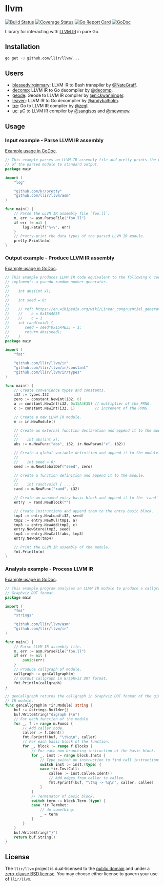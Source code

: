 # llvm

[![Build Status](https://travis-ci.org/llir/llvm.svg?branch=master)](https://travis-ci.org/llir/llvm)
[![Coverage Status](https://coveralls.io/repos/github/llir/llvm/badge.svg?branch=master)](https://coveralls.io/github/llir/llvm?branch=master)
[![Go Report Card](https://goreportcard.com/badge/github.com/llir/llvm)](https://goreportcard.com/report/github.com/llir/llvm)
[![GoDoc](https://godoc.org/github.com/llir/llvm?status.svg)](https://godoc.org/github.com/llir/llvm)

Library for interacting with [LLVM IR](http://llvm.org/docs/LangRef.html) in pure Go.

## Installation

```bash
go get -u github.com/llir/llvm/...
```

## Users

* [blessedvirginmary](https://github.com/NateGraff/blessedvirginmary): LLVM IR to Bash transpiler by [@NateGraff](https://github.com/NateGraff).
* [decomp](https://github.com/decomp/decomp): LLVM IR to Go decompiler by [@decomp](https://github.com/decomp).
* [geode](https://github.com/geode-lang/geode): Geode to LLVM IR compiler by [@nickwanninger](https://github.com/nickwanninger).
* [leaven](https://github.com/andybalholm/leaven): LLVM IR to Go decompiler by [@andybalholm](https://github.com/andybalholm).
* [tre](https://github.com/zegl/tre): Go to LLVM IR compiler by [@zegl](https://github.com/zegl).
* [uc](https://github.com/mewmew/uc): µC to LLVM IR compiler by [@sangisos](https://github.com/sangisos) and [@mewmew](https://github.com/mewmew).

## Usage

### Input example - Parse LLVM IR assembly

[Example usage in GoDoc](https://godoc.org/github.com/llir/llvm/asm#example-package).

```go
// This example parses an LLVM IR assembly file and pretty-prints the data types
// of the parsed module to standard output.
package main

import (
	"log"

	"github.com/kr/pretty"
	"github.com/llir/llvm/asm"
)

func main() {
	// Parse the LLVM IR assembly file `foo.ll`.
	m, err := asm.ParseFile("foo.ll")
	if err != nil {
		log.Fatalf("%+v", err)
	}
	// Pretty-print the data types of the parsed LLVM IR module.
	pretty.Println(m)
}
```

### Output example - Produce LLVM IR assembly

[Example usage in GoDoc](https://godoc.org/github.com/llir/llvm/ir#example-package).

```go
// This example produces LLVM IR code equivalent to the following C code, which
// implements a pseudo-random number generator.
//
//    int abs(int x);
//
//    int seed = 0;
//
//    // ref: https://en.wikipedia.org/wiki/Linear_congruential_generator
//    //    a = 0x15A4E35
//    //    c = 1
//    int rand(void) {
//       seed = seed*0x15A4E35 + 1;
//       return abs(seed);
//    }
package main

import (
	"fmt"

	"github.com/llir/llvm/ir"
	"github.com/llir/llvm/ir/constant"
	"github.com/llir/llvm/ir/types"
)

func main() {
	// Create convenience types and constants.
	i32 := types.I32
	zero := constant.NewInt(i32, 0)
	a := constant.NewInt(i32, 0x15A4E35) // multiplier of the PRNG.
	c := constant.NewInt(i32, 1)         // increment of the PRNG.

	// Create a new LLVM IR module.
	m := ir.NewModule()

	// Create an external function declaration and append it to the module.
	//
	//    int abs(int x);
	abs := m.NewFunc("abs", i32, ir.NewParam("x", i32))

	// Create a global variable definition and append it to the module.
	//
	//    int seed = 0;
	seed := m.NewGlobalDef("seed", zero)

	// Create a function definition and append it to the module.
	//
	//    int rand(void) { ... }
	rand := m.NewFunc("rand", i32)

	// Create an unnamed entry basic block and append it to the `rand` function.
	entry := rand.NewBlock("")

	// Create instructions and append them to the entry basic block.
	tmp1 := entry.NewLoad(i32, seed)
	tmp2 := entry.NewMul(tmp1, a)
	tmp3 := entry.NewAdd(tmp2, c)
	entry.NewStore(tmp3, seed)
	tmp4 := entry.NewCall(abs, tmp3)
	entry.NewRet(tmp4)

	// Print the LLVM IR assembly of the module.
	fmt.Println(m)
}
```

### Analysis example - Process LLVM IR

[Example usage in GoDoc](https://godoc.org/github.com/llir/llvm/ir#example-package--Callgraph).

```go
// This example program analyses an LLVM IR module to produce a callgraph in
// Graphviz DOT format.
package main

import (
	"fmt"
	"strings"

	"github.com/llir/llvm/asm"
	"github.com/llir/llvm/ir"
)

func main() {
	// Parse LLVM IR assembly file.
	m, err := asm.ParseFile("foo.ll")
	if err != nil {
		panic(err)
	}
	// Produce callgraph of module.
	callgraph := genCallgraph(m)
	// Output callgraph in Graphviz DOT format.
	fmt.Println(callgraph)
}

// genCallgraph returns the callgraph in Graphviz DOT format of the given LLVM
// IR module.
func genCallgraph(m *ir.Module) string {
	buf := &strings.Builder{}
	buf.WriteString("digraph {\n")
	// For each function of the module.
	for _, f := range m.Funcs {
		// Add caller node.
		caller := f.Ident()
		fmt.Fprintf(buf, "\t%q\n", caller)
		// For each basic block of the function.
		for _, block := range f.Blocks {
			// For each non-branching instruction of the basic block.
			for _, inst := range block.Insts {
				// Type switch on instruction to find call instructions.
				switch inst := inst.(type) {
				case *ir.InstCall:
					callee := inst.Callee.Ident()
					// Add edges from caller to callee.
					fmt.Fprintf(buf, "\t%q -> %q\n", caller, callee)
				}
			}
			// Terminator of basic block.
			switch term := block.Term.(type) {
			case *ir.TermRet:
				// do something.
				_ = term
			}
		}
	}
	buf.WriteString("}")
	return buf.String()
}
```

## License

The `llir/llvm` project is dual-licensed to the [public domain](UNLICENSE) and under a [zero-clause BSD license](LICENSE). You may choose either license to govern your use of `llir/llvm`.
